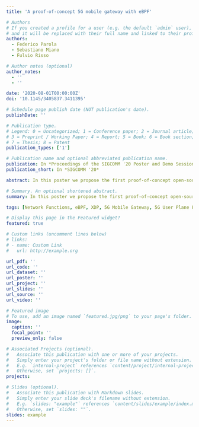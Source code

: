 ```yaml
---
title: 'A proof-of-concept 5G mobile gateway with eBPF'

# Authors
# If you created a profile for a user (e.g. the default `admin` user), write the username (folder name) here
# and it will be replaced with their full name and linked to their profile.
authors:
  - Federico Parola
  - Sebastiano Miano
  - Fulvio Risso

# Author notes (optional)
author_notes:
  - ''
  - ''

date: '2020-08-01T00:00:00Z'
doi: '10.1145/3405837.3411395'

# Schedule page publish date (NOT publication's date).
publishDate: ''

# Publication type.
# Legend: 0 = Uncategorized; 1 = Conference paper; 2 = Journal article;
# 3 = Preprint / Working Paper; 4 = Report; 5 = Book; 6 = Book section;
# 7 = Thesis; 8 = Patent
publication_types: ['1']

# Publication name and optional abbreviated publication name.
publication: In *Proceedings of the SIGCOMM '20 Poster and Demo Sessions*
publication_short: In *SIGCOMM '20*

abstract: In this poster we propose the first proof-of-concept open-source implementation of a 5G Mobile Gateway based on eBPF/XDP and present benchmarks that compare its performance with alternative technologies. We show how it outperforms other in-kernel solutions (e.g., OvS) and is comparable with DPDK-based platforms.

# Summary. An optional shortened abstract.
summary: In this poster we propose the first proof-of-concept open-source implementation of a 5G Mobile Gateway based on eBPF/XDP and present benchmarks that compare its performance with alternative technologies. We show how it outperforms other in-kernel solutions (e.g., OvS) and is comparable with DPDK-based platforms.

tags: [Network Functions, eBPF, XDP, 5G Mobile Gateway, 5G User Plane Function]

# Display this page in the Featured widget?
featured: true

# Custom links (uncomment lines below)
# links:
# - name: Custom Link
#   url: http://example.org

url_pdf: ''
url_code: ''
url_dataset: ''
url_poster: ''
url_project: ''
url_slides: ''
url_source: ''
url_video: ''

# Featured image
# To use, add an image named `featured.jpg/png` to your page's folder.
image:
  caption: ''
  focal_point: ''
  preview_only: false

# Associated Projects (optional).
#   Associate this publication with one or more of your projects.
#   Simply enter your project's folder or file name without extension.
#   E.g. `internal-project` references `content/project/internal-project/index.md`.
#   Otherwise, set `projects: []`.
projects:

# Slides (optional).
#   Associate this publication with Markdown slides.
#   Simply enter your slide deck's filename without extension.
#   E.g. `slides: "example"` references `content/slides/example/index.md`.
#   Otherwise, set `slides: ""`.
slides: example
---
```

